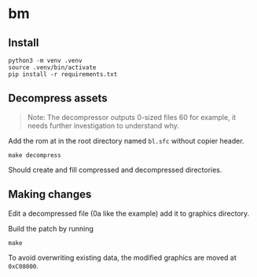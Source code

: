 # bm

## Install

```shell
python3 -m venv .venv
source .venv/bin/activate
pip install -r requirements.txt 
```

## Decompress assets

> Note: The decompressor outputs 0-sized files 60 for example, it needs further investigation to understand why.

Add the rom at in the root directory named `bl.sfc` without copier header.

```shell 
make decompress
```

Should create and fill compressed and decompressed directories.

## Making changes
Edit a decompressed file (0a like the example) add it to graphics directory.

Build the patch by running

```shell
make
```

To avoid overwriting existing data, the modified graphics are moved at `0xC08000`.
